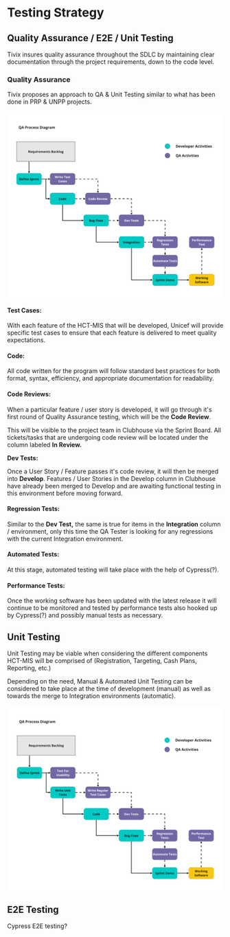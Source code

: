 # Testing Strategy

## **Quality Assurance / E2E /** Unit Testing

Tivix insures quality assurance throughout the SDLC by maintaining clear documentation through the project requirements, down to the code level.

### Quality Assurance

Tivix proposes an approach to QA & Unit Testing similar to what has been done in PRP & UNPP projects.

![](../../.gitbook/assets/hct-mis-qa-process.png)

#### Test Cases:

With each feature of the HCT-MIS that will be developed, Unicef will provide specific test cases to ensure that each feature is delivered to meet quality expectations.

#### Code:

All code written for the program will follow standard best practices for both format, syntax, efficiency, and appropriate documentation for readability. 

#### Code Reviews:

When a particular feature / user story is developed, it will go through it's first round of Quality Assurance testing, which will be the **Code Review**.

This will be visible to the project team in Clubhouse via the Sprint Board. All tickets/tasks that are undergoing code review will be located under the column labeled **In Review.**

**Dev Tests:**

Once a User Story / Feature passes it's code review, it will then be merged into **Develop**. Features / User Stories in the Develop column in Clubhouse have already been merged to Develop and are awaiting functional testing in this environment before moving forward.

#### Regression Tests:

Similar to the **Dev Test,** the same is true for items in the **Integration** column / environment, only this time  the QA Tester is looking for any regressions with the current Integration environment.

#### Automated Tests:

At this stage, automated testing will take place with the help of Cypress\(?\).

#### Performance Tests:

Once the working software has been updated with the latest release it will continue to be monitored and tested by performance tests also hooked up by Cypress\(?\) and possibly manual tests as necessary. 

## Unit Testing

Unit Testing may be viable when considering the different components HCT-MIS will be comprised of \(Registration, Targeting, Cash Plans, Reporting, etc.\)

Depending on the need, Manual & Automated Unit Testing can be considered to take place at the time of development \(manual\) as well as towards the merge to Integration environments \(automatic\).

![Incorporating Unit Tests](../../.gitbook/assets/qa-process-diagram.png)

## E2E Testing

Cypress E2E testing?



